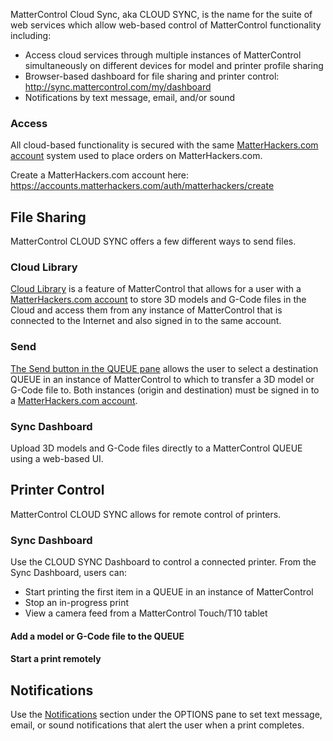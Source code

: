 MatterControl Cloud Sync, aka CLOUD SYNC, is the name for
the suite of web services which allow web-based control of MatterControl
functionality including:

  - Access cloud services through multiple instances of MatterControl
    simultaneously on different devices for model and printer profile
    sharing
  - Browser-based dashboard for file sharing and printer control:
    <http://sync.mattercontrol.com/my/dashboard>
  - Notifications by text message, email, and/or sound

### Access

All cloud-based functionality is secured with the same
[MatterHackers.com account](matterhackers.com-account.md) system
used to place orders on MatterHackers.com.

Create a MatterHackers.com account here:
<https://accounts.matterhackers.com/auth/matterhackers/create>

## File Sharing

MatterControl CLOUD SYNC offers a few different ways to send files.

### Cloud Library

[Cloud Library](library.md#Cloud_Library) is a feature of
MatterControl that allows for a user with a [MatterHackers.com
account](matterhackers.com-account.md) to store 3D models and
G-Code files in the Cloud and access them from any instance of
MatterControl that is connected to the Internet and also signed in to
the same account.

### Send

[The Send button in the QUEUE pane](queue.md#Send) allows the
user to select a destination QUEUE in an instance of MatterControl to
which to transfer a 3D model or G-Code file to. Both instances (origin
and destination) must be signed in to a [MatterHackers.com
account](matterhackers.com-account.md).

### Sync Dashboard

Upload 3D models and G-Code files directly to a MatterControl QUEUE
using a web-based UI.

## Printer Control

MatterControl CLOUD SYNC allows for remote control of printers.

### Sync Dashboard

Use the CLOUD SYNC Dashboard to control a connected printer. From the
Sync Dashboard, users can:

  - Start printing the first item in a QUEUE in an instance of
    MatterControl
  - Stop an in-progress print
  - View a camera feed from a MatterControl Touch/T10 tablet

#### Add a model or G-Code file to the QUEUE

#### Start a print remotely

## Notifications

Use the [Notifications](options/notifications) section under
the OPTIONS pane to set text message, email, or sound notifications that
alert the user when a print completes.
